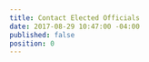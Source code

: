 ```yaml
---
title: Contact Elected Officials
date: 2017-08-29 10:47:00 -04:00
published: false
position: 0
---
```


